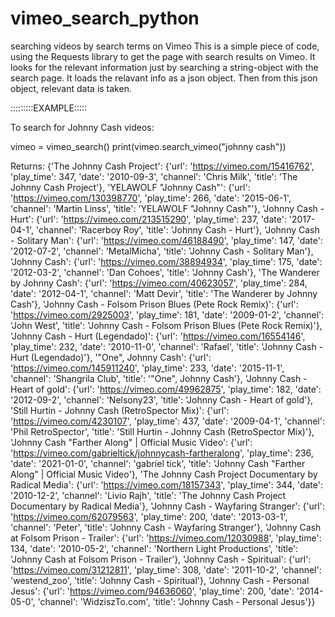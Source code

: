 # vimeo_search_python
searching videos by search terms on Vimeo
This is a simple piece of code, using the Requests library to get the page with search results on Vimeo.
It looks for the relevant information just by searching a string-object with the search page.
It loads the relavant info as a json object. 
Then from this json object, relevant data is taken. 

:::::::::EXAMPLE:::::

To search for Johnny Cash videos:

vimeo = vimeo_search()
print(vimeo.search_vimeo("johnny cash"))

Returns:
{'The Johnny Cash Project': {'url': 'https://vimeo.com/15416762', 'play_time': 347, 'date': '2010-09-3', 'channel': 'Chris Milk', 'title': 'The Johnny Cash Project'}, 'YELAWOLF "Johnny Cash"': {'url': 'https://vimeo.com/130398770', 'play_time': 266, 'date': '2015-06-1', 'channel': 'Martin Linss', 'title': 'YELAWOLF "Johnny Cash"'}, 'Johnny Cash - Hurt': {'url': 'https://vimeo.com/213515290', 'play_time': 237, 'date': '2017-04-1', 'channel': 'Racerboy Roy', 'title': 'Johnny Cash - Hurt'}, 'Johnny Cash - Solitary Man': {'url': 'https://vimeo.com/46188490', 'play_time': 147, 'date': '2012-07-2', 'channel': 'MetalMicha', 'title': 'Johnny Cash - Solitary Man'}, 'Johnny Cash': {'url': 'https://vimeo.com/38894934', 'play_time': 175, 'date': '2012-03-2', 'channel': 'Dan Cohoes', 'title': 'Johnny Cash'}, 'The Wanderer by Johnny Cash': {'url': 'https://vimeo.com/40623057', 'play_time': 284, 'date': '2012-04-1', 'channel': 'Matt Devir', 'title': 'The Wanderer by Johnny Cash'}, 'Johnny Cash - Folsom Prison Blues (Pete Rock Remix)': {'url': 'https://vimeo.com/2925003', 'play_time': 181, 'date': '2009-01-2', 'channel': 'John West', 'title': 'Johnny Cash - Folsom Prison Blues (Pete Rock Remix)'}, 'Johnny Cash - Hurt (Legendado)': {'url': 'https://vimeo.com/16554146', 'play_time': 232, 'date': '2010-11-0', 'channel': 'Rafael', 'title': 'Johnny Cash - Hurt (Legendado)'}, '"One", Johnny Cash': {'url': 'https://vimeo.com/145911240', 'play_time': 233, 'date': '2015-11-1', 'channel': 'Shangrila Club', 'title': '"One", Johnny Cash'}, 'Johnny Cash - Heart of gold': {'url': 'https://vimeo.com/49962875', 'play_time': 182, 'date': '2012-09-2', 'channel': 'Nelsony23', 'title': 'Johnny Cash - Heart of gold'}, 'Still Hurtin - Johnny Cash (RetroSpector Mix)': {'url': 'https://vimeo.com/4230107', 'play_time': 437, 'date': '2009-04-1', 'channel': 'Phil RetroSpector', 'title': 'Still Hurtin - Johnny Cash (RetroSpector Mix)'}, 'Johnny Cash "Farther Along" | Official Music Video': {'url': 'https://vimeo.com/gabrieltick/johnnycash-fartheralong', 'play_time': 236, 'date': '2021-01-0', 'channel': 'gabriel tick', 'title': 'Johnny Cash "Farther Along" | Official Music Video'}, 'The Johnny Cash Project Documentary by Radical Media': {'url': 'https://vimeo.com/18157343', 'play_time': 344, 'date': '2010-12-2', 'channel': 'Livio Rajh', 'title': 'The Johnny Cash Project Documentary by Radical Media'}, 'Johnny Cash - Wayfaring Stranger': {'url': 'https://vimeo.com/62079563', 'play_time': 200, 'date': '2013-03-1', 'channel': 'Peter', 'title': 'Johnny Cash - Wayfaring Stranger'}, 'Johnny Cash at Folsom Prison - Trailer': {'url': 'https://vimeo.com/12030988', 'play_time': 134, 'date': '2010-05-2', 'channel': 'Northern Light Productions', 'title': 'Johnny Cash at Folsom Prison - Trailer'}, 'Johnny Cash - Spiritual': {'url': 'https://vimeo.com/31212811', 'play_time': 308, 'date': '2011-10-2', 'channel': 'westend_zoo', 'title': 'Johnny Cash - Spiritual'}, 'Johnny Cash - Personal Jesus': {'url': 'https://vimeo.com/94636060', 'play_time': 200, 'date': '2014-05-0', 'channel': 'WidziszTo.com', 'title': 'Johnny Cash - Personal Jesus'}}
